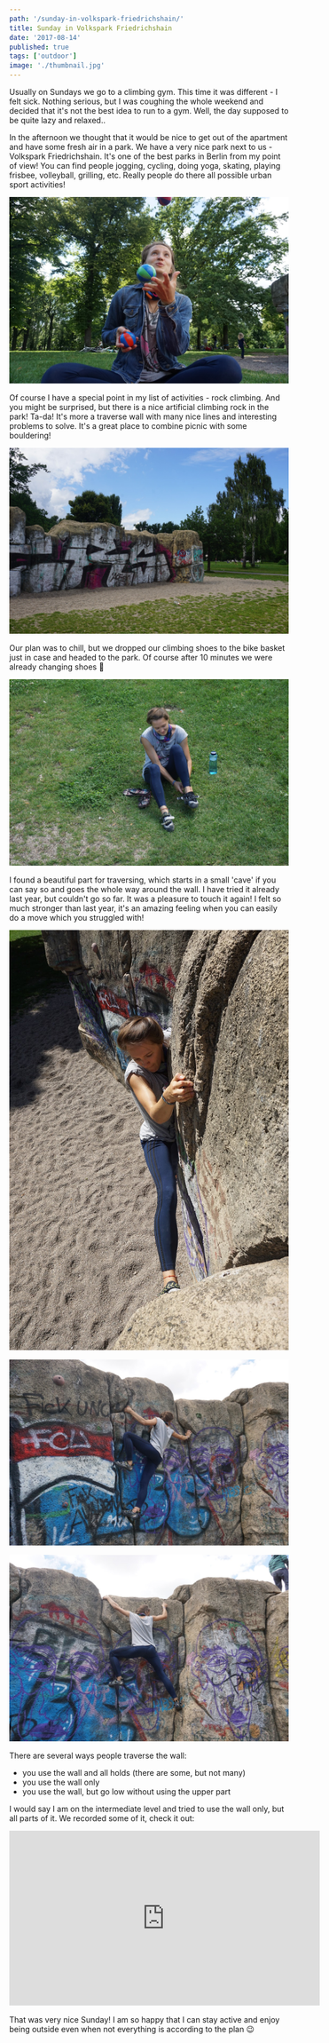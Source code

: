 ```yaml
---
path: '/sunday-in-volkspark-friedrichshain/'
title: Sunday in Volkspark Friedrichshain
date: '2017-08-14'
published: true
tags: ['outdoor']
image: './thumbnail.jpg'
---
```


Usually on Sundays we go to a climbing gym. This time it was different - I felt sick. Nothing serious, but I was coughing the whole weekend and decided that it's not the best idea to run to a gym. Well, the day supposed to be quite lazy and relaxed..

In the afternoon we thought that it would be nice to get out of the apartment and have some fresh air in a park. We have a very nice park next to us - Volkspark Friedrichshain. It's one of the best parks in Berlin from my point of view! You can find people jogging, cycling, doing yoga, skating, playing frisbee, volleyball, grilling, etc. Really people do there all possible urban sport activities!

![01](./01.jpg)

Of course I have a special point in my list of activities - rock climbing. And you might be surprised, but there is a nice artificial climbing rock in the park! Ta-da! It's more a traverse wall with many nice lines and interesting problems to solve. It's a great place to combine picnic with some bouldering!

![02](./02.jpg)

Our plan was to chill, but we dropped our climbing shoes to the bike basket just in case and headed to the park. Of course after 10 minutes we were already changing shoes 🙂

![03](./03.jpg)

I found a beautiful part for traversing, which starts in a small 'cave' if you can say so and goes the whole way around the wall. I have tried it already last year, but couldn't go so far. It was a pleasure to touch it again! I felt so much stronger than last year, it's an amazing feeling when you can easily do a move which you struggled with!

![04](./04.jpg)

![05](./05.jpg)

![06](./06.jpg)

There are several ways people traverse the wall:

* you use the wall and all holds (there are some, but not many)
* you use the wall only
* you use the wall, but go low without using the upper part

I would say I am on the intermediate level and tried to use the wall only, but all parts of it. We recorded some of it, check it out:

<iframe width="560" height="315" src="https://www.youtube.com/embed/2wJCiDH7wac?rel=0" frameborder="0" allow="encrypted-media" allowfullscreen></iframe>

That was very nice Sunday! I am so happy that I can stay active and enjoy being outside even when not everything is according to the plan 😉
